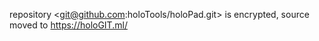 repository <git@github.com:holoTools/holoPad.git> is encrypted, source moved to <https://holoGIT.ml/>
